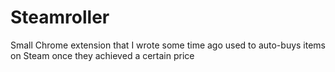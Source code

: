 # Steamroller

Small Chrome extension that I wrote some time ago used to auto-buys items on Steam once they achieved a certain price
